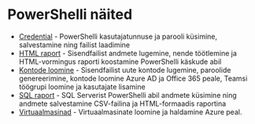 # PowerShelli näited

* [Credential](./Credential/) - PowerShelli kasutajatunnuse ja parooli küsimine, salvestamine ning failist laadimine
* [HTML raport](./HTML%20raport/) - Sisendfailist andmete lugemine, nende töötlemine ja HTML-vormingus raporti koostamine PowerShelli käskude abil
* [Kontode loomine](./Kontode%20loomine/) - Sisendfailist uute kontode lugemine, paroolide genereerimine, kontode loomine Azure AD ja Office 365 peale, Teamsi töögrupi loomine ja kasutajate lisamine
* [SQL raport](./SQL%20raport/) - SQL Serverist PowerShelli abil andmete küsimine ning andmete salvestamine CSV-failina ja HTML-formaadis raportina
* [Virtuaalmasinad](./Virtuaalmasinad/) - Virtuaalmasinate loomine ja haldamine Azure peal.